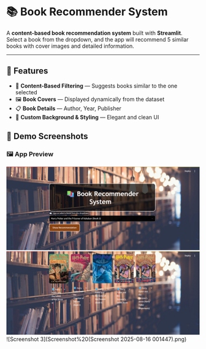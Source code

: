 # 📚 Book Recommender System

A **content-based book recommendation system** built with **Streamlit**.  
Select a book from the dropdown, and the app will recommend 5 similar books with cover images and detailed information.

---

## 🚀 Features
- 📖 **Content-Based Filtering** — Suggests books similar to the one selected
- 🖼️ **Book Covers** — Displayed dynamically from the dataset
- 📋 **Book Details** — Author, Year, Publisher
- 🎨 **Custom Background & Styling** — Elegant and clean UI

## 📸 Demo Screenshots

### 🖼️ App Preview
![Screenshot 1](Screenshot%20(1442).png)
![Screenshot 2](Screenshot%20(1443).png)
![Screenshot 3](Screenshot%20(Screenshot 2025-08-16 001447).png)
